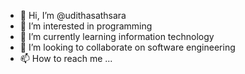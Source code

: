 - 👋 Hi, I’m @udithasathsara
- 👀 I’m interested in programming 
- 🌱 I’m currently learning information technology
- 💞️ I’m looking to collaborate on software engineering
- 📫 How to reach me ...

<!---
udithasathsara/udithasathsara is a ✨ special ✨ repository because its `README.md` (this file) appears on your GitHub profile.
You can click the Preview link to take a look at your changes.
--->
